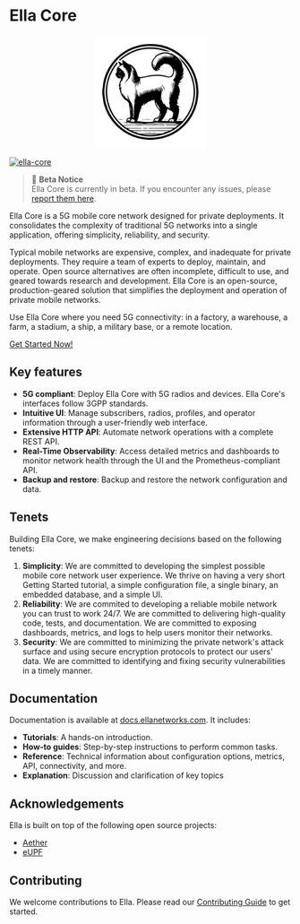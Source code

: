 # Ella Core

<p align="center">
  <img src="docs/images/logo.png" alt="Ella Core Logo" width="200"/>
</p>

[![ella-core](https://snapcraft.io/ella-core/badge.svg)](https://snapcraft.io/ella-core)

> :construction: **Beta Notice**  
> Ella Core is currently in beta. If you encounter any issues, please [report them here](https://github.com/ellanetworks/core/issues/new/choose).

Ella Core is a 5G mobile core network designed for private deployments. It consolidates the complexity of traditional 5G networks into a single application, offering simplicity, reliability, and security. 

Typical mobile networks are expensive, complex, and inadequate for private deployments. They require a team of experts to deploy, maintain, and operate. Open source alternatives are often incomplete, difficult to use, and geared towards research and development. Ella Core is an open-source, production-geared solution that simplifies the deployment and operation of private mobile networks.

Use Ella Core where you need 5G connectivity: in a factory, a warehouse, a farm, a stadium, a ship, a military base, or a remote location.

[Get Started Now!](https://docs.ellanetworks.com/tutorials/getting_started/)

## Key features

- **5G compliant**: Deploy Ella Core with 5G radios and devices. Ella Core's interfaces follow 3GPP standards.
- **Intuitive UI**: Manage subscribers, radios, profiles, and operator information through a user-friendly web interface.
- **Extensive HTTP API**: Automate network operations with a complete REST API.
- **Real-Time  Observability**: Access detailed metrics and dashboards to monitor network health through the UI and the Prometheus-compliant API.
- **Backup and restore**: Backup and restore the network configuration and data.

## Tenets

Building Ella Core, we make engineering decisions based on the following tenets:

1. **Simplicity**: We are committed to developing the simplest possible mobile core network user experience. We thrive on having a very short Getting Started tutorial, a simple configuration file, a single binary, an embedded database, and a simple UI.
2. **Reliability**: We are commited to developing a reliable mobile network you can trust to work 24/7. We are committed to delivering high-quality code, tests, and documentation. We are committed to exposing dashboards, metrics, and logs to help users monitor their networks.
3. **Security**: We are committed to minimizing the private network's attack surface and using secure encryption protocols to protect our users' data. We are committed to identifying and fixing security vulnerabilities in a timely manner.

## Documentation

Documentation is available at [docs.ellanetworks.com](https://docs.ellanetworks.com). It includes:
- **Tutorials**: A hands-on introduction.
- **How-to guides**: Step-by-step instructions to perform common tasks.
- **Reference**: Technical information about configuration options, metrics, API, connectivity, and more.
- **Explanation**: Discussion and clarification of key topics

## Acknowledgements

Ella is built on top of the following open source projects:
- [Aether](https://aetherproject.org/)
- [eUPF](https://github.com/edgecomllc/eupf)

## Contributing

We welcome contributions to Ella. Please read our [Contributing Guide](CONTRIBUTING.md) to get started.

